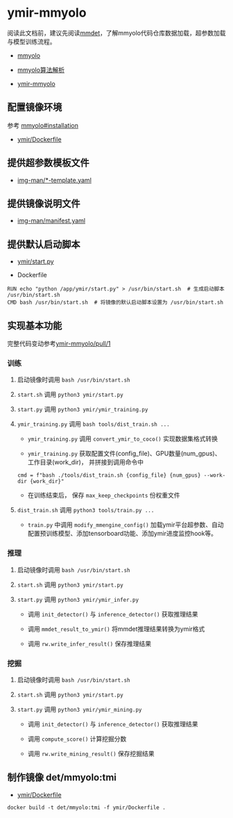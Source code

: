 # ymir-mmyolo

阅读此文档前，建议先阅读[mmdet](./mmdet.md)，了解mmyolo代码仓库数据加载，超参数加载与模型训练流程。

- [mmyolo](https://github.com/open-mmlab/mmyolo)

- [mmyolo算法解析](https://mmyolo.readthedocs.io/zh_CN/latest/algorithm_descriptions/index.html)

- [ymir-mmyolo](https://github.com/modelai/ymir-mmyolo)

## 配置镜像环境

参考 [mmyolo#installation](https://github.com/modelai/ymir-mmyolo#%EF%B8%8F-installation-)

- [ymir/Dockerfile](https://github.com/modelai/ymir-mmyolo/tree/ymir/ymir/Dockerfile)

## 提供超参数模板文件

- [img-man/*-template.yaml](https://github.com/modelai/ymir-mmyolo/tree/ymir/ymir/img-man)

## 提供镜像说明文件

- [img-man/manifest.yaml](https://github.com/modelai/ymir-mmyolo/tree/ymir/ymir/img-man/manifest.yaml)

## 提供默认启动脚本

- [ymir/start.py](https://github.com/modelai/ymir-mmyolo/tree/ymir/ymir/start.py)

- Dockerfile
```
RUN echo "python /app/ymir/start.py" > /usr/bin/start.sh  # 生成启动脚本 /usr/bin/start.sh
CMD bash /usr/bin/start.sh  # 将镜像的默认启动脚本设置为 /usr/bin/start.sh
```

## 实现基本功能

完整代码变动参考[ymir-mmyolo/pull/1](https://github.com/modelai/ymir-mmyolo/pull/1/files)

### 训练

1. 启动镜像时调用 `bash /usr/bin/start.sh`

2. `start.sh` 调用  `python3 ymir/start.py`

3. `start.py` 调用  `python3 ymir/ymir_training.py`

4. `ymir_training.py` 调用 `bash tools/dist_train.sh ...`

    - `ymir_training.py` 调用 `convert_ymir_to_coco()` 实现数据集格式转换

    - `ymir_training.py` 获取配置文件(config_file)、GPU数量(num_gpus)、工作目录(work_dir)， 并拼接到调用命令中

    ```
    cmd = f"bash ./tools/dist_train.sh {config_file} {num_gpus} --work-dir {work_dir}"
    ```
    - 在训练结束后， 保存 `max_keep_checkpoints` 份权重文件

5. `dist_train.sh` 调用 `python3 tools/train.py ...`

    - `train.py` 中调用 `modify_mmengine_config()` 加载ymir平台超参数、自动配置预训练模型、添加tensorboard功能、添加ymir进度监控hook等。

### 推理

1. 启动镜像时调用 `bash /usr/bin/start.sh`

2. `start.sh` 调用  `python3 ymir/start.py`

3. `start.py` 调用  `python3 ymir/ymir_infer.py`

    - 调用 `init_detector()` 与 `inference_detector()` 获取推理结果

    - 调用 `mmdet_result_to_ymir()` 将mmdet推理结果转换为ymir格式

    - 调用 `rw.write_infer_result()` 保存推理结果

### 挖掘

1. 启动镜像时调用 `bash /usr/bin/start.sh`

2. `start.sh` 调用  `python3 ymir/start.py`

3. `start.py` 调用  `python3 ymir/ymir_mining.py`

    - 调用 `init_detector()` 与 `inference_detector()` 获取推理结果

    - 调用 `compute_score()` 计算挖掘分数

    - 调用 `rw.write_mining_result()` 保存挖掘结果

## 制作镜像 det/mmyolo:tmi

- [ymir/Dockerfile](https://github.com/modelai/ymir-mmyolo/tree/ymir/ymir/Dockerfile)

```
docker build -t det/mmyolo:tmi -f ymir/Dockerfile .
```
